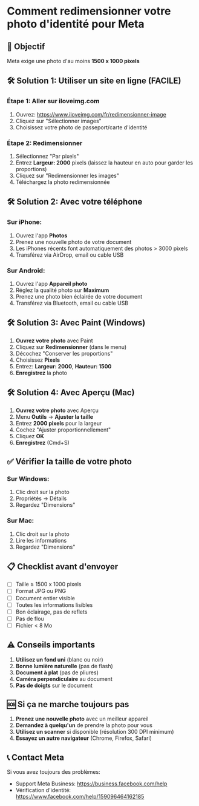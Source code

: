 # Comment redimensionner votre photo d'identité pour Meta

## 🎯 Objectif
Meta exige une photo d'au moins **1500 x 1000 pixels**

## 🛠️ Solution 1: Utiliser un site en ligne (FACILE)

### **Étape 1: Aller sur iloveimg.com**
1. Ouvrez: https://www.iloveimg.com/fr/redimensionner-image
2. Cliquez sur "Sélectionner images"
3. Choisissez votre photo de passeport/carte d'identité

### **Étape 2: Redimensionner**
1. Sélectionnez "Par pixels"
2. Entrez **Largeur: 2000** pixels (laissez la hauteur en auto pour garder les proportions)
3. Cliquez sur "Redimensionner les images"
4. Téléchargez la photo redimensionnée

## 🛠️ Solution 2: Avec votre téléphone

### **Sur iPhone:**
1. Ouvrez l'app **Photos**
2. Prenez une nouvelle photo de votre document
3. Les iPhones récents font automatiquement des photos > 3000 pixels
4. Transférez via AirDrop, email ou cable USB

### **Sur Android:**
1. Ouvrez l'app **Appareil photo**
2. Réglez la qualité photo sur **Maximum**
3. Prenez une photo bien éclairée de votre document
4. Transférez via Bluetooth, email ou cable USB

## 🛠️ Solution 3: Avec Paint (Windows)

1. **Ouvrez votre photo** avec Paint
2. Cliquez sur **Redimensionner** (dans le menu)
3. Décochez "Conserver les proportions"
4. Choisissez **Pixels**
5. Entrez: **Largeur: 2000**, **Hauteur: 1500**
6. **Enregistrez** la photo

## 🛠️ Solution 4: Avec Aperçu (Mac)

1. **Ouvrez votre photo** avec Aperçu
2. Menu **Outils** → **Ajuster la taille**
3. Entrez **2000 pixels** pour la largeur
4. Cochez "Ajuster proportionnellement"
5. Cliquez **OK**
6. **Enregistrez** (Cmd+S)

## ✅ Vérifier la taille de votre photo

### **Sur Windows:**
1. Clic droit sur la photo
2. Propriétés → Détails
3. Regardez "Dimensions"

### **Sur Mac:**
1. Clic droit sur la photo
2. Lire les informations
3. Regardez "Dimensions"

## 📋 Checklist avant d'envoyer

- [ ] Taille ≥ 1500 x 1000 pixels
- [ ] Format JPG ou PNG
- [ ] Document entier visible
- [ ] Toutes les informations lisibles
- [ ] Bon éclairage, pas de reflets
- [ ] Pas de flou
- [ ] Fichier < 8 Mo

## ⚠️ Conseils importants

1. **Utilisez un fond uni** (blanc ou noir)
2. **Bonne lumière naturelle** (pas de flash)
3. **Document à plat** (pas de pliures)
4. **Caméra perpendiculaire** au document
5. **Pas de doigts** sur le document

## 🆘 Si ça ne marche toujours pas

1. **Prenez une nouvelle photo** avec un meilleur appareil
2. **Demandez à quelqu'un** de prendre la photo pour vous
3. **Utilisez un scanner** si disponible (résolution 300 DPI minimum)
4. **Essayez un autre navigateur** (Chrome, Firefox, Safari)

## 📞 Contact Meta

Si vous avez toujours des problèmes:
- Support Meta Business: https://business.facebook.com/help
- Vérification d'identité: https://www.facebook.com/help/159096464162185
